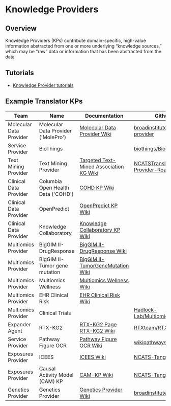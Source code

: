 # Knowledge Providers

## Overview

Knowledge Providers (KPs) contribute domain-specific, high-value information abstracted from one or more underlying “knowledge sources,” which may be “raw” data or information that has been abstracted from the data

## Tutorials

* [Knowledge Provider tutorials](../../development-guide/tutorials/index.md)

## Example Translator KPs

| Team                                                                                            | Name                                                               | Documentation                                                                                                                                     | Github Repository                                                                                               |
|-------------------------------------------------------------------------------------------------|--------------------------------------------------------------------|---------------------------------------------------------------------------------------------------------------------------------------------------|-----------------------------------------------------------------------------------------------------------------|
| Molecular Data Provider                                                                         | Molecular Data Provider ('MolePro')                                | [Molecular Data Provider Wiki](https://github.com/NCATSTranslator/Translator-All/wiki/Molecular-Data-Provider)                                    | [broadinstitute/molecular-data-provider](https://github.com/broadinstitute/molecular-data-provider)             |
| Service Provider                                                                                       | BioThings                                                   | <br/> | [biothings/BioThings_Explorer_TRAPI](https://github.com/biothings/BioThings_Explorer_TRAPI)                     |
| Text Mining Provider                                                                            | Text Mining Provider                                               | [Targeted Text-Mined Association KG Wiki](https://github.com/NCATSTranslator/Translator-All/wiki/Targeted-Text-Mined-Association-KG)              | [NCATSTranslator/Text-Mining-Provider-Roadmap](https://github.com/NCATSTranslator/Text-Mining-Provider-Roadmap) |
| Clinical Data Provider                                                                          | Columbia Open Health Data ('COHD')                                 | [COHD KP Wiki](https://github.com/NCATSTranslator/Translator-All/wiki/COHD-KP)                                                                    |                                                                                                                 |
| Clinical Data Provider                                                                          | OpenPredict                                                        | [OpenPredict KP Wiki](https://github.com/NCATSTranslator/Translator-All/wiki/OpenPredict-KP)                                                      |                                                                                                                 |
| Clinical Data Provider                                                                          | Knowledge Collaboratory                                            | [Knowledge Collaboratory KP Wiki](https://github.com/NCATSTranslator/Translator-All/wiki/Knowledge-Collaboratory-KP)                              |                                                                                                                 |
| Multiomics Provider                                                                             | BigGIM II-DrugResponse                                             | [BigGIM II-DrugResponse Wiki](https://github.com/NCATSTranslator/Translator-All/wiki/Big-GIM-II:-Drug-Response-KP)                                |                                                                                                                 |
| Multiomics Provider                                                                             | BigGIM II-Tumor gene mutation                                      | [BigGIM II-TumorGeneMutation Wiki](https://github.com/NCATSTranslator/Translator-All/wiki/Big-GIM-II:-Tumor-gene-mutation-KP)                     |                                                                                                                 |
| Multiomics Provider                                                                             | Multiomics Wellness                                                | [Multiomics Wellness Wiki](https://github.com/NCATSTranslator/Translator-All/wiki/Wellness-KP)                                                    |                                                                                                                 |
| Multiomics Provider                                                                             | EHR Clinical Risk                                                  | [EHR Clinical Risk Wiki](https://github.com/NCATSTranslator/Translator-All/wiki/EHR-Risk-KP)                                                      |                                                                                                                 |
| Multiomics Provider                                                                             | Clinical Trials                                                    |                                                                                                                                                   | [Hadlock-Lab/Multiomics_ClinicalTrials_KP](https://github.com/Hadlock-Lab/Multiomics_ClinicalTrials_KP)         |
| Expander Agent                                                                                  | RTX-KG2                                                            | [RTX-KG2 Page](rtx-kg2.md)<br/>[RTX-KG2 Wiki](https://github.com/NCATSTranslator/Translator-All/wiki/KG2)                                         | [RTXteam/RTX-KG2](https://github.com/RTXteam/RTX-KG2)                                                           |
| Service Provider                                               | Pathway Figure OCR                                                 | [Pathway Figure OCR Wiki](https://github.com/NCATSTranslator/Translator-All/wiki/Pathway-Figure-OCR-(PFOCR))                                      | [wikipathways/pathway-figure-ocr](https://github.com/wikipathways/pathway-figure-ocr)                           |
| Exposures Provider | ICEES                                                              | [ICEES Wiki](https://github.com/NCATSTranslator/Translator-All/wiki/Exposures-Provider-ICEES)                                                     | [NCATS-Tangerine/icees-api](https://github.com/NCATS-Tangerine/icees-api)                                       |
| Exposures Provider | Causal Activity Model (CAM) KP                                     | [CAM-KP Wiki](https://github.com/NCATSTranslator/Translator-All/wiki/CAM-KP)                                                                      | [NCATS-Tangerine/cam-kp-api](https://github.com/NCATS-Tangerine/cam-kp-api)                                     |
| Genetics Provider                                                                               | Genetics Provider                                                  | [Genetics Provider Wiki](https://github.com/NCATSTranslator/Translator-All/wiki/Genetics-Knowledge-Provider)                                      | [broadinstitute/genetics-kp-dev](https://github.com/broadinstitute/genetics-kp-dev)                             |
